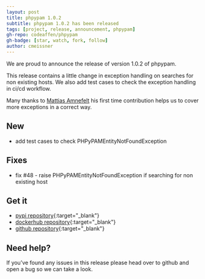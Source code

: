 ```yaml
---
layout: post
title: phpypam 1.0.2
subtitle: phpypam 1.0.2 has been released
tags: [project, release, announcement, phpypam]
gh-repo: codeaffen/phpypam
gh-badge: [star, watch, fork, follow]
author: cmeissner
---
```


We are proud to announce the release of version 1.0.2 of phpypam.

This release contains a little change in exception handling on searches for non existing hosts.
We also add test cases to check the exception handling in ci/cd workflow.

Many thanks to [Mattias Amnefelt](https://github.com/mattiasa) his first time contribution helps us to cover more exceptions in a correct way.

## New

* add test cases to check PHPyPAMEntityNotFoundException

## Fixes

* fix #48 - raise PHPyPAMEntityNotFoundException if searching for non existing host

## Get it

* [pypi repository](https://pypi.org/project/phpypam/){:target="_blank"}
* [dockerhub repository](https://hub.docker.com/r/codeaffen/phpypam){:target="_blank"}
* [github repository](https://github.com/codeaffen/phpypam){:target="_blank"}

## Need help?

If you’ve found any issues in this release please head over to github and open a bug so we can take a look.
